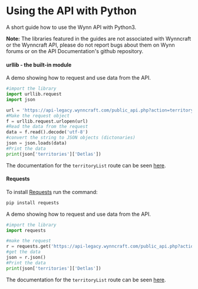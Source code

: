 # Using the API with Python

A short guide how to use the Wynn API with Python3.

**Note:** The libraries featured in the guides are not associated with Wynncraft or the Wynncraft API, please do not report bugs about them on Wynn forums or on the API Documentation's github repository.

#### urllib - the built-in module

A demo showing how to request and use data from the API.

```py
#import the library
import urllib.request
import json 

url = 'https://api-legacy.wynncraft.com/public_api.php?action=territoryList'
#Make the request object
f = urllib.request.urlopen(url)
#Read the data from the request
data = f.read().decode('utf-8')
#convert the string to JSON objects (dictonaries)
json = json.loads(data)
#Print the data
print(json['territories']['Detlas'])
```

The documentation for the `territoryList` route can be seen [here](../Territory-API/README.md).

#### Requests

To install [Requests](https://pypi.org/project/requests/) run the command: 
```bash
pip install requests
```

A demo showing how to request and use data from the API.

```py
#import the library
import requests

#make the request
r = requests.get('https://api-legacy.wynncraft.com/public_api.php?action=territoryList')
#get the data
json = r.json()
#Print the data
print(json['territories']['Detlas'])
```

The documentation for the `territoryList` route can be seen [here](../Territory-API/README.md).